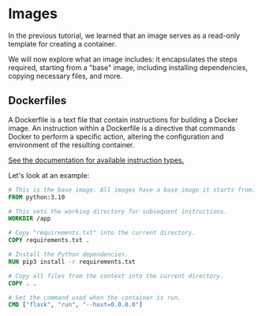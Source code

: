 # Images

In the previous tutorial, we learned that an image serves as a read-only template for creating a container.

We will now explore what an image includes: it encapsulates the steps required, starting from a "base" image, including installing dependencies, copying necessary files, and more.



## Dockerfiles


A Dockerfile is a text file that contain instructions for building a Docker image. An instruction within a Dockerfile is a directive that commands Docker to perform a specific action, altering the configuration and environment of the resulting container.

[See the documentation for available instruction types.](https://docs.docker.com/reference/dockerfile/)

Let's look at an example:

```dockerfile
# This is the base image. All images have a base image it starts from.
FROM python:3.10

# This sets the working directory for subsequent instructions.
WORKDIR /app

# Copy "requirements.txt" into the current directory.
COPY requirements.txt .

# Install the Python dependencies.
RUN pip3 install -r requirements.txt

# Copy all files from the context into the current directory.
COPY . .

# Set the command used when the container is run.
CMD ["flask", "run", "--host=0.0.0.0"]
```

